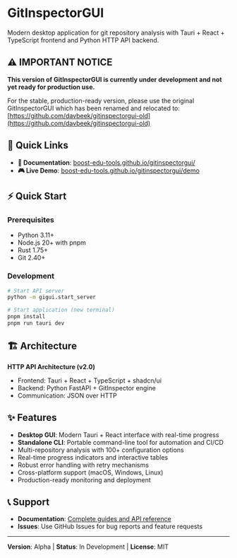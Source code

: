 # GitInspectorGUI

Modern desktop application for git repository analysis with Tauri + React + TypeScript frontend and Python HTTP API backend.

## ⚠️ IMPORTANT NOTICE

**This version of GitInspectorGUI is currently under development and not yet ready for production use.**

For the stable, production-ready version, please use the original GitInspectorGUI which has been renamed and relocated to:
[https://github.com/davbeek/gitinspectorgui-old](https://github.com/davbeek/gitinspectorgui-old)

## 🚀 Quick Links

- **📖 Documentation**: [boost-edu-tools.github.io/gitinspectorgui/](https://boost-edu-tools.github.io/gitinspectorgui/)
- **🎮 Live Demo**: [boost-edu-tools.github.io/gitinspectorgui/demo](https://boost-edu-tools.github.io/gitinspectorgui/demo)

## ⚡ Quick Start

### Prerequisites

- Python 3.11+
- Node.js 20+ with pnpm
- Rust 1.75+
- Git 2.40+

### Development

```bash
# Start API server
python -m gigui.start_server

# Start application (new terminal)
pnpm install
pnpm run tauri dev
```

## 🏗️ Architecture

**HTTP API Architecture (v2.0)**

- Frontend: Tauri + React + TypeScript + shadcn/ui
- Backend: Python FastAPI + GitInspector engine
- Communication: JSON over HTTP

## ✨ Features

- **Desktop GUI**: Modern Tauri + React interface with real-time progress
- **Standalone CLI**: Portable command-line tool for automation and CI/CD
- Multi-repository analysis with 100+ configuration options
- Real-time progress indicators and interactive tables
- Robust error handling with retry mechanisms
- Cross-platform support (macOS, Windows, Linux)
- Production-ready monitoring and deployment

## 📞 Support

- **Documentation**: [Complete guides and API reference](https://boost-edu-tools.github.io/gitinspectorgui/)
- **Issues**: Use GitHub Issues for bug reports and feature requests

---

**Version**: Alpha | **Status**: In Development | **License**: MIT

